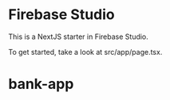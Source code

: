 # Firebase Studio

This is a NextJS starter in Firebase Studio.

To get started, take a look at src/app/page.tsx.
# bank-app
